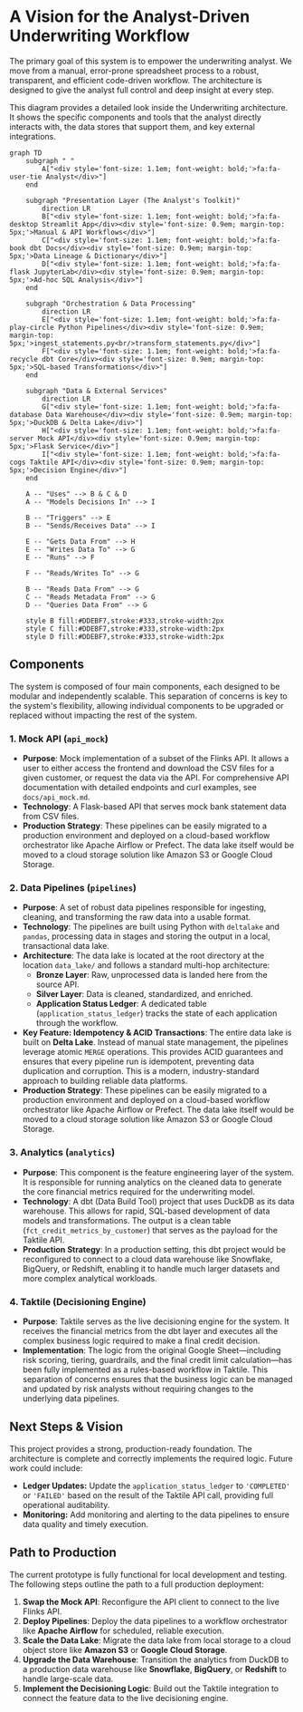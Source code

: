 # A Vision for the Analyst-Driven Underwriting Workflow

The primary goal of this system is to empower the underwriting analyst. We move from a manual, error-prone spreadsheet process to a robust, transparent, and efficient code-driven workflow. The architecture is designed to give the analyst full control and deep insight at every step.

This diagram provides a detailed look inside the Underwriting architecture. It shows the specific components and tools that the analyst directly interacts with, the data stores that support them, and key external integrations.

```mermaid
graph TD
    subgraph " "
        A["<div style='font-size: 1.1em; font-weight: bold;'>fa:fa-user-tie Analyst</div>"]
    end

    subgraph "Presentation Layer (The Analyst's Toolkit)"
        direction LR
        B["<div style='font-size: 1.1em; font-weight: bold;'>fa:fa-desktop Streamlit App</div><div style='font-size: 0.9em; margin-top: 5px;'>Manual & API Workflows</div>"]
        C["<div style='font-size: 1.1em; font-weight: bold;'>fa:fa-book dbt Docs</div><div style='font-size: 0.9em; margin-top: 5px;'>Data Lineage & Dictionary</div>"]
        D["<div style='font-size: 1.1em; font-weight: bold;'>fa:fa-flask JupyterLab</div><div style='font-size: 0.9em; margin-top: 5px;'>Ad-hoc SQL Analysis</div>"]
    end
    
    subgraph "Orchestration & Data Processing"
        direction LR
        E["<div style='font-size: 1.1em; font-weight: bold;'>fa:fa-play-circle Python Pipelines</div><div style='font-size: 0.9em; margin-top: 5px;'>ingest_statements.py<br/>transform_statements.py</div>"]
        F["<div style='font-size: 1.1em; font-weight: bold;'>fa:fa-recycle dbt Core</div><div style='font-size: 0.9em; margin-top: 5px;'>SQL-based Transformations</div>"]
    end

    subgraph "Data & External Services"
        direction LR
        G["<div style='font-size: 1.1em; font-weight: bold;'>fa:fa-database Data Warehouse</div><div style='font-size: 0.9em; margin-top: 5px;'>DuckDB & Delta Lake</div>"]
        H["<div style='font-size: 1.1em; font-weight: bold;'>fa:fa-server Mock API</div><div style='font-size: 0.9em; margin-top: 5px;'>Flask Service</div>"]
        I["<div style='font-size: 1.1em; font-weight: bold;'>fa:fa-cogs Taktile API</div><div style='font-size: 0.9em; margin-top: 5px;'>Decision Engine</div>"]
    end

    A -- "Uses" --> B & C & D
    A -- "Models Decisions In" --> I
    
    B -- "Triggers" --> E
    B -- "Sends/Receives Data" --> I

    E -- "Gets Data From" --> H
    E -- "Writes Data To" --> G
    E -- "Runs" --> F
    
    F -- "Reads/Writes To" --> G
    
    B -- "Reads Data From" --> G
    C -- "Reads Metadata From" --> G
    D -- "Queries Data From" --> G

    style B fill:#DDEBF7,stroke:#333,stroke-width:2px
    style C fill:#DDEBF7,stroke:#333,stroke-width:2px
    style D fill:#DDEBF7,stroke:#333,stroke-width:2px
```

## Components

The system is composed of four main components, each designed to be modular and independently scalable. This separation of concerns is key to the system's flexibility, allowing individual components to be upgraded or replaced without impacting the rest of the system.

### 1. Mock API (`api_mock`)

- **Purpose**: Mock implementation of a subset of the Flinks API. It allows a user to either access the frontend and download the CSV files for a given customer, or request the data via the API. For comprehensive API documentation with detailed endpoints and curl examples, see `docs/api_mock.md`.
- **Technology**: A Flask-based API that serves mock bank statement data from CSV files.
- **Production Strategy**: These pipelines can be easily migrated to a production environment and deployed on a cloud-based workflow orchestrator like Apache Airflow or Prefect. The data lake itself would be moved to a cloud storage solution like Amazon S3 or Google Cloud Storage.

### 2. Data Pipelines (`pipelines`)

- **Purpose**: A set of robust data pipelines responsible for ingesting, cleaning, and transforming the raw data into a usable format.
- **Technology**: The pipelines are built using Python with `deltalake` and `pandas`, processing data in stages and storing the output in a local, transactional data lake.
- **Architecture**: The data lake is located at the root directory at the location `data_lake/` and follows a standard multi-hop architecture:
    - **Bronze Layer**: Raw, unprocessed data is landed here from the source API.
    - **Silver Layer**: Data is cleaned, standardized, and enriched.
    - **Application Status Ledger**: A dedicated table (`application_status_ledger`) tracks the state of each application through the workflow.
- **Key Feature: Idempotency & ACID Transactions**: The entire data lake is built on **Delta Lake**. Instead of manual state management, the pipelines leverage atomic `MERGE` operations. This provides ACID guarantees and ensures that every pipeline run is idempotent, preventing data duplication and corruption. This is a modern, industry-standard approach to building reliable data platforms.
- **Production Strategy**: These pipelines can be easily migrated to a production environment and deployed on a cloud-based workflow orchestrator like Apache Airflow or Prefect. The data lake itself would be moved to a cloud storage solution like Amazon S3 or Google Cloud Storage.

### 3. Analytics (`analytics`)

- **Purpose**: This component is the feature engineering layer of the system. It is responsible for running analytics on the cleaned data to generate the core financial metrics required for the underwriting model.
- **Technology**: A dbt (Data Build Tool) project that uses DuckDB as its data warehouse. This allows for rapid, SQL-based development of data models and transformations. The output is a clean table (`fct_credit_metrics_by_customer`) that serves as the payload for the Taktile API.
- **Production Strategy**: In a production setting, this dbt project would be reconfigured to connect to a cloud data warehouse like Snowflake, BigQuery, or Redshift, enabling it to handle much larger datasets and more complex analytical workloads.

### 4. Taktile (Decisioning Engine)

- **Purpose**: Taktile serves as the live decisioning engine for the system. It receives the financial metrics from the dbt layer and executes all the complex business logic required to make a final credit decision.
- **Implementation**: The logic from the original Google Sheet—including risk scoring, tiering, guardrails, and the final credit limit calculation—has been fully implemented as a rules-based workflow in Taktile. This separation of concerns ensures that the business logic can be managed and updated by risk analysts without requiring changes to the underlying data pipelines.

## Next Steps & Vision

This project provides a strong, production-ready foundation. The architecture is complete and correctly implements the required logic. Future work could include:
*   **Ledger Updates:** Update the `application_status_ledger` to `'COMPLETED'` or `'FAILED'` based on the result of the Taktile API call, providing full operational auditability.
*   **Monitoring:** Add monitoring and alerting to the data pipelines to ensure data quality and timely execution.

## Path to Production

The current prototype is fully functional for local development and testing. The following steps outline the path to a full production deployment:

1.  **Swap the Mock API**: Reconfigure the API client to connect to the live Flinks API.
2.  **Deploy Pipelines**: Deploy the data pipelines to a workflow orchestrator like **Apache Airflow** for scheduled, reliable execution.
3.  **Scale the Data Lake**: Migrate the data lake from local storage to a cloud object store like **Amazon S3** or **Google Cloud Storage**.
4.  **Upgrade the Data Warehouse**: Transition the analytics from DuckDB to a production data warehouse like **Snowflake**, **BigQuery**, or **Redshift** to handle large-scale data.
5.  **Implement the Decisioning Logic**: Build out the Taktile integration to connect the feature data to the live decisioning engine. 
